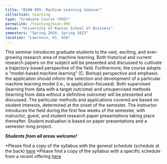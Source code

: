 ```yaml
---
title: "BSAN 995: Machine Learning Seminar"
collection: teaching
type: "Graduate Course (PhD)"
permalink: /teaching/bsan-995
venue: "University of Kansas School of Business"
semesters: "Spring 2020, Spring 2023"
location: "Lawrence, KS, USA"
---
```


This seminar introduces graduate students to the vast, exciting, and ever-growing research area of machine learning. Both historical and current research papers on the subject will be presented and discussed to cultivate a trajectory-based perspective of the field. Furthermore, the course adopts a “model-based machine learning” (C. Bishop) perspective and emphasis: the application should inform the selection and development of a particular machine learning model (i.e., is application-focused). Both supervised (learning from data with a target outcome) and unsupervised methods (learning from data without a definitive outcome) will be presented and discussed. The particular methods and applications covered are based on student interests, determined at the onset of the semester. The instructor introduces the field during the first few weeks of the semester, with instructor, guest, and student research paper presentations taking place thereafter. Student evaluation is based on paper presentations and a semester-long project.

***Students from all areas welcome!***

*Please find a copy of the syllabus with the general schedule (schedule at the back) [here](https://michae-lash.github.io/files/BSAN995_Machine_Learning_Syllabus_Lash_general.pdf)
*Please find a copy of the syllabus with a specific schedule from a recent offering [here](https://michae-lash.github.io/files/BSAN995_Machine_Learning_Syllabus_Lash_Spr23.pdf)


